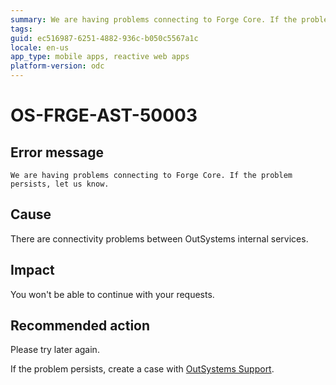 ```yaml
---
summary: We are having problems connecting to Forge Core. If the problem persists, let us know.
tags: 
guid: ec516987-6251-4882-936c-b050c5567a1c
locale: en-us
app_type: mobile apps, reactive web apps
platform-version: odc
---
```


# OS-FRGE-AST-50003

## Error message

`We are having problems connecting to Forge Core. If the problem persists, let us know.`

## Cause

There are connectivity problems between OutSystems internal services.

## Impact

You won't be able to continue with your requests.

## Recommended action

Please try later again.

If the problem persists, create a case with [OutSystems Support](https://www.outsystems.com/support/portal/open-support-case?ErrorCode=OS-FRGE-AST-50003).

